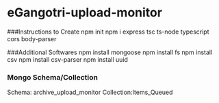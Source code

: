 # eGangotri-upload-monitor

###Instructions to Create
npm init
npm i express tsc ts-node typescript cors body-parser

###Additional Softwares
npm install mongoose
npm install fs
npm install csv
npm install csv-parser
npm install uuid


### Mongo Schema/Collection
Schema: archive_upload_monitor
Collection:Items_Queued